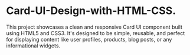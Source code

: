 # Card-UI-Design-with-HTML-CSS.
This project showcases a clean and responsive Card UI component built using HTML5 and CSS3. It's designed to be simple, reusable, and perfect for displaying content like user profiles, products, blog posts, or any informational widgets.
